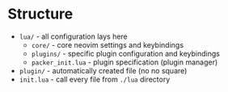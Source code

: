 # Structure 

 - `lua/` - all configuration lays here
    - `core/` - core neovim settings and keybindings
    - `plugins/` - specific plugin configuration and keybindings
    - `packer_init.lua` - plugin specification (plugin manager)
 - `plugin/` - automatically created file (no no square)
 - `init.lua` - call every file from `./lua` directory

